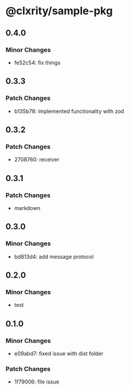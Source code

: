 # @clxrity/sample-pkg

## 0.4.0

### Minor Changes

- fe52c54: fix things

## 0.3.3

### Patch Changes

- b135b78: implemented functionality with zod

## 0.3.2

### Patch Changes

- 2708760: receiver

## 0.3.1

### Patch Changes

- markdown

## 0.3.0

### Minor Changes

- bd813d4: add message protocol

## 0.2.0

### Minor Changes

- test

## 0.1.0

### Minor Changes

- e09abd7: fixed issue with dist folder

### Patch Changes

- 1f79006: file issue
